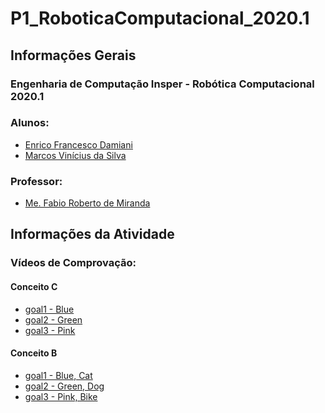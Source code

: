 # P1_RoboticaComputacional_2020.1

<h2>Informações Gerais</h2>

<h3>Engenharia de Computação Insper - Robótica Computacional 2020.1</h3>

<h3>Alunos:</h3>
<ul>
  <li><a href=https://www.linkedin.com/in/enrico-damiani-125527196/>Enrico Francesco Damiani</a></li>
  <li><a href=https://www.linkedin.com/in/marcosvinis28/>Marcos Vinícius da Silva</a></li>
</ul>

<h3>Professor:</h3> 
<ul>
  <li><a href=https://www.linkedin.com/in/fabiodemiranda/>Me. Fabio Roberto de Miranda</a></li>
</ul>

<h2>Informações da Atividade</h2>

<h3>Vídeos de Comprovação:</h3>

<h4>Conceito C</h4>
<ul>
</li>
  <li><a href=https://youtu.be/rIv05ST8wB0>goal1 - Blue</a></li>
  <li><a href=https://youtu.be/BxPY7gSX_mY>goal2 - Green</a></li>
  <li><a href=https://youtu.be/YxJYNwKTyIo>goal3 - Pink</a></li>
</ul>

<h4>Conceito B</h4>
<ul>
</li>
  <li><a href=https://youtu.be/rIv05ST8wB0>goal1 - Blue, Cat</a></li>
  <li><a href=https://youtu.be/BxPY7gSX_mY>goal2 - Green, Dog</a></li>
  <li><a href=https://youtu.be/95wyEYhZX1k>goal3 - Pink, Bike</a></li>
</ul>


